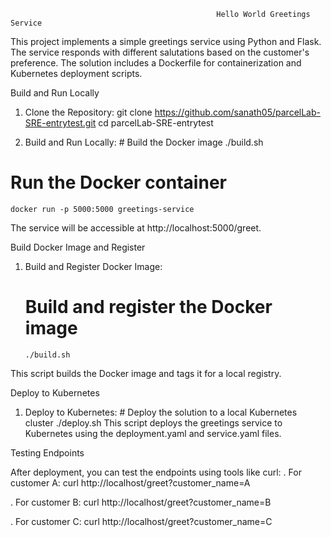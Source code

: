                                                   Hello World Greetings Service


This project implements a simple greetings service using Python and Flask. The service responds with different salutations based on the customer's preference. The solution includes a Dockerfile for containerization and Kubernetes deployment scripts.


Build and Run Locally


1. Clone the Repository:
    git clone https://github.com/sanath05/parcelLab-SRE-entrytest.git
    cd parcelLab-SRE-entrytest


2. Build and Run Locally:
        # Build the Docker image 
          ./build.sh 
  
# Run the Docker container 
    docker run -p 5000:5000 greetings-service

  The service will be accessible at http://localhost:5000/greet.


Build Docker Image and Register
              
1. Build and Register Docker Image:
   
   # Build and register the Docker image
       ./build.sh
This script builds the Docker image and tags it for a local registry.


Deploy to Kubernetes
                    
1. Deploy to Kubernetes:
        # Deploy the solution to a local Kubernetes cluster 
          ./deploy.sh
This script deploys the greetings service to Kubernetes using the deployment.yaml and service.yaml files.

Testing Endpoints
                    
After deployment, you can test the endpoints using tools like curl:
  . For customer A:
  curl http://localhost/greet?customer_name=A


  . For customer B:
  curl http://localhost/greet?customer_name=B


  . For customer C:
  curl http://localhost/greet?customer_name=C

